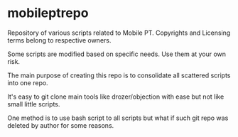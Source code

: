 # mobileptrepo
Repository of various scripts related to Mobile PT. Copyrights and Licensing terms belong to respective owners. 

Some scripts are modified based on specific needs.  Use them at your own risk.

The main purpose of creating this repo is to consolidate all scattered scripts into one repo.

It's easy to git clone main tools like drozer/objection with ease but not like small little scripts. 

One method is to use bash script to all scripts but what if such git repo was deleted by author for some reasons. 

 



